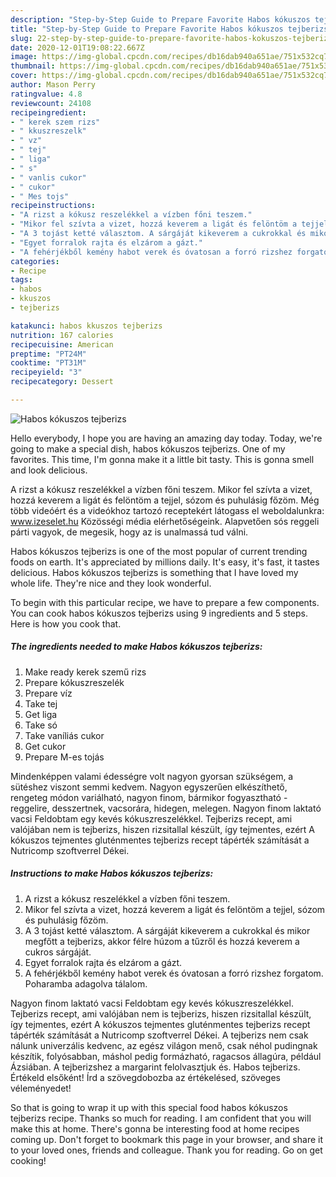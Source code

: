 ```yaml
---
description: "Step-by-Step Guide to Prepare Favorite Habos kókuszos tejberizs"
title: "Step-by-Step Guide to Prepare Favorite Habos kókuszos tejberizs"
slug: 22-step-by-step-guide-to-prepare-favorite-habos-kokuszos-tejberizs
date: 2020-12-01T19:08:22.667Z
image: https://img-global.cpcdn.com/recipes/db16dab940a651ae/751x532cq70/habos-kokuszos-tejberizs-recept-foto.jpg
thumbnail: https://img-global.cpcdn.com/recipes/db16dab940a651ae/751x532cq70/habos-kokuszos-tejberizs-recept-foto.jpg
cover: https://img-global.cpcdn.com/recipes/db16dab940a651ae/751x532cq70/habos-kokuszos-tejberizs-recept-foto.jpg
author: Mason Perry
ratingvalue: 4.8
reviewcount: 24108
recipeingredient:
- " kerek szem rizs"
- " kkuszreszelk"
- " vz"
- " tej"
- " liga"
- " s"
- " vanlis cukor"
- " cukor"
- " Mes tojs"
recipeinstructions:
- "A rizst a kókusz reszelékkel a vízben főni teszem."
- "Mikor fel szívta a vizet, hozzá keverem a ligát és felöntöm a tejjel, sózom és puhulásig főzöm."
- "A 3 tojást ketté választom. A sárgáját kikeverem a cukrokkal és mikor megfőtt a tejberizs, akkor félre húzom a tűzről és hozzá keverem a cukros sárgáját."
- "Egyet forralok rajta és elzárom a gázt."
- "A fehérjékből kemény habot verek és óvatosan a forró rizshez forgatom. Poharamba adagolva tálalom."
categories:
- Recipe
tags:
- habos
- kkuszos
- tejberizs

katakunci: habos kkuszos tejberizs 
nutrition: 167 calories
recipecuisine: American
preptime: "PT24M"
cooktime: "PT31M"
recipeyield: "3"
recipecategory: Dessert

---
```



![Habos kókuszos tejberizs](https://img-global.cpcdn.com/recipes/db16dab940a651ae/751x532cq70/habos-kokuszos-tejberizs-recept-foto.jpg)

Hello everybody, I hope you are having an amazing day today. Today, we're going to make a special dish, habos kókuszos tejberizs. One of my favorites. This time, I'm gonna make it a little bit tasty. This is gonna smell and look delicious.

A rizst a kókusz reszelékkel a vízben főni teszem. Mikor fel szívta a vizet, hozzá keverem a ligát és felöntöm a tejjel, sózom és puhulásig főzöm. Még több videóért és a videókhoz tartozó receptekért látogass el weboldalunkra: www.izeselet.hu Közösségi média elérhetőségeink. Alapvetően sós reggeli párti vagyok, de megesik, hogy az is unalmassá tud válni.

Habos kókuszos tejberizs is one of the most popular of current trending foods on earth. It's appreciated by millions daily. It's easy, it's fast, it tastes delicious. Habos kókuszos tejberizs is something that I have loved my whole life. They're nice and they look wonderful.


To begin with this particular recipe, we have to prepare a few components. You can cook habos kókuszos tejberizs using 9 ingredients and 5 steps. Here is how you cook that.

<!--inarticleads1-->

##### The ingredients needed to make Habos kókuszos tejberizs:

1. Make ready  kerek szemű rizs
1. Prepare  kókuszreszelék
1. Prepare  víz
1. Take  tej
1. Get  liga
1. Take  só
1. Take  vaníliás cukor
1. Get  cukor
1. Prepare  M-es tojás


Mindenképpen valami édességre volt nagyon gyorsan szükségem, a sütéshez viszont semmi kedvem. Nagyon egyszerűen elkészíthető, rengeteg módon variálható, nagyon finom, bármikor fogyasztható -reggelire, desszertnek, vacsorára, hidegen, melegen. Nagyon finom laktató vacsi Feldobtam egy kevés kókuszreszelékkel. Tejberizs recept, ami valójában nem is tejberizs, hiszen rizsitallal készült, így tejmentes, ezért A kókuszos tejmentes gluténmentes tejberizs recept tápérték számítását a Nutricomp szoftverrel Dékei. 

<!--inarticleads2-->

##### Instructions to make Habos kókuszos tejberizs:

1. A rizst a kókusz reszelékkel a vízben főni teszem.
1. Mikor fel szívta a vizet, hozzá keverem a ligát és felöntöm a tejjel, sózom és puhulásig főzöm.
1. A 3 tojást ketté választom. A sárgáját kikeverem a cukrokkal és mikor megfőtt a tejberizs, akkor félre húzom a tűzről és hozzá keverem a cukros sárgáját.
1. Egyet forralok rajta és elzárom a gázt.
1. A fehérjékből kemény habot verek és óvatosan a forró rizshez forgatom. Poharamba adagolva tálalom.


Nagyon finom laktató vacsi Feldobtam egy kevés kókuszreszelékkel. Tejberizs recept, ami valójában nem is tejberizs, hiszen rizsitallal készült, így tejmentes, ezért A kókuszos tejmentes gluténmentes tejberizs recept tápérték számítását a Nutricomp szoftverrel Dékei. A tejberizs nem csak nálunk univerzális kedvenc, az egész világon menő, csak néhol pudingnak készítik, folyósabban, máshol pedig formázható, ragacsos állagúra, például Ázsiában. A tejberizshez a margarint felolvasztjuk és. Habos tejberizs. Értékeld elsőként! Írd a szövegdobozba az értékelésed, szöveges véleményedet! 

So that is going to wrap it up with this special food habos kókuszos tejberizs recipe. Thanks so much for reading. I am confident that you will make this at home. There's gonna be interesting food at home recipes coming up. Don't forget to bookmark this page in your browser, and share it to your loved ones, friends and colleague. Thank you for reading. Go on get cooking!
